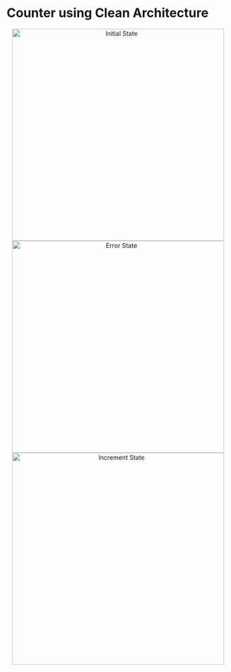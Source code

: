 # Counter using Clean Architecture


<div align="center">
 <img src="https://user-images.githubusercontent.com/54752439/139579595-683ec32e-3328-4493-aab1-5f4daa831cb7.png"  alt="Initial State" title="Initial State" height="480px" />   
  <img src="https://user-images.githubusercontent.com/54752439/139579597-09c77382-911e-4eb7-9feb-0559feb5f7d8.png" alt="Error State" title="Error State" height="480px" />  
  <img src="https://user-images.githubusercontent.com/54752439/139579599-c1f17997-bb28-4448-a38d-27ec9b6be169.png" alt="Increment State" title="Increment State" height="480px" />
  </div>
  
  

